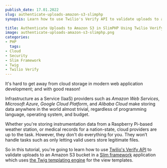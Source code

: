 ```yaml
---
publish_date: 17.01.2022
slug: authenticate-uploads-amazon-s3-slimphp
synopsis: Learn how to use Twilio's Verify API to validate uploads to an Amazon S3 bucket in a Slim framework application, which uses the Twig templating engine.

title: Authenticate Uploads to Amazon S3 in SlimPHP Using Twilio Verify
image: authenticate-uploads-amazon-s3-slimphp.png
categories:
- PHP
  tags:
- Cloud
- Security
- Slim Framework
- Twig
- Twilio Verify
---
```

It's hard to get away from cloud storage in modern web application development; and with good reason!

Infrastructure as a Service (IaaS) providers such as _Amazon Web Services_, _Microsoft Azure_, _Google Cloud Platform_, and _Alibaba Cloud_ make storing data anywhere in the world almost trivial, regardless of programming language, operating system, and budget.

Whether you're storing instrumentation data from a Raspberry Pi-based weather station, or medical records for a nation-state, cloud providers are up to the task. However, they don't do everything for you. They won’t handle tasks such as only letting valid users store legitimate files.

So in this tutorial, you're going to learn how to use [Twilio's Verify API](https://www.twilio.com/docs/verify/api) to validate uploads to an Amazon S3 bucket in a [Slim framework](https://www.slimframework.com/) application which uses [the Twig templating engine](https://twig.symfony.com/) for the view templates.